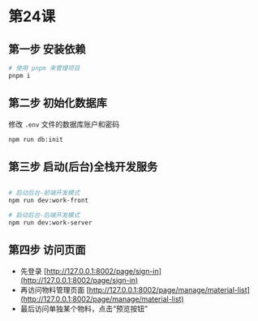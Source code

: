# 第24课

## 第一步 安装依赖

```sh
# 使用 pnpm 来管理项目
pnpm i
```

## 第二步 初始化数据库

修改 `.env` 文件的数据库账户和密码

```sh
npm run db:init
```

## 第三步 启动(后台)全栈开发服务
  

```sh

# 启动后台-前端开发模式
npm run dev:work-front

# 启动后台-后端开发模式
npm run dev:work-server

```

## 第四步 访问页面

- 先登录 [http://127.0.0.1:8002/page/sign-in](http://127.0.0.1:8002/page/sign-in)
- 再访问物料管理页面 [http://127.0.0.1:8002/page/manage/material-list](http://127.0.0.1:8002/page/manage/material-list)
- 最后访问单独某个物料，点击“预览按钮”

